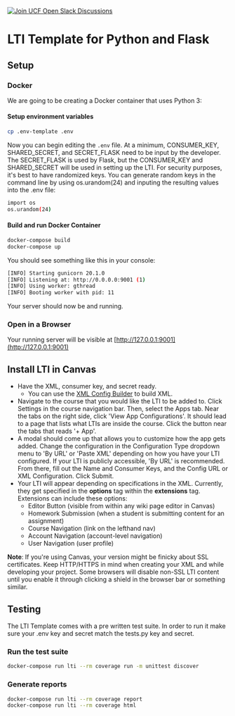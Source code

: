[![Join UCF Open Slack Discussions](https://ucf-open-slackin.herokuapp.com/badge.svg)](https://ucf-open-slackin.herokuapp.com/)

# LTI Template for Python and Flask

## Setup

### Docker

We are going to be creating a Docker container that uses Python 3:

#### Setup environment variables

```bash
cp .env-template .env
```

Now you can begin editing the `.env` file. At a minimum, CONSUMER_KEY, SHARED_SECRET, and SECRET_FLASK need to be input by the developer. The SECRET_FLASK is used by Flask, but the CONSUMER_KEY and SHARED_SECRET will be used in setting up the LTI. For security purposes, it's best to have randomized keys. You can generate random keys in the command line by using os.urandom(24) and inputing the resulting values into the .env file:

```bash
import os
os.urandom(24)
```

#### Build and run Docker Container

```bash
docker-compose build
docker-compose up
```

You should see something like this in your console:

```bash
[INFO] Starting gunicorn 20.1.0
[INFO] Listening at: http://0.0.0.0:9001 (1)
[INFO] Using worker: gthread
[INFO] Booting worker with pid: 11
```

Your server should now be and running.

### Open in a Browser

Your running server will be visible at [http://127.0.0.1:9001](http://127.0.0.1:9001)

## Install LTI in Canvas

- Have the XML, consumer key, and secret ready.
    - You can use the [XML Config Builder](https://www.edu-apps.org/build_xml.html) to build XML.
- Navigate to the course that you would like the LTI to be added to. Click Settings in the course navigation bar. Then, select the Apps tab. Near the tabs on the right side, click 'View App Configurations'. It should lead to a page that lists what LTIs are inside the course. Click the button near the tabs that reads '+ App'.
- A modal should come up that allows you to customize how the app gets added. Change the configuration in the Configuration Type dropdown menu to 'By URL' or 'Paste XML' depending on how you have your LTI configured. If your LTI is publicly accessible, 'By URL' is recommended. From there, fill out the Name and Consumer Keys, and the Config URL or XML Configuration. Click Submit.
- Your LTI will appear depending on specifications in the XML. Currently, they get specified in the **options** tag within the **extensions** tag. Extensions can include these options:
    - Editor Button (visible from within any wiki page editor in Canvas)
    - Homework Submission (when a student is submitting content for an assignment)
    - Course Navigation (link on the lefthand nav)
    - Account Navigation (account-level navigation)
    - User Navigation (user profile)

**Note**: If you're using Canvas, your version might be finicky about SSL certificates. Keep HTTP/HTTPS in mind when creating your XML and while developing your project. Some browsers will disable non-SSL LTI content until you enable it through clicking a shield in the browser bar or something similar.

## Testing

The LTI Template comes with a pre written test suite.  In order to run it make sure your .env key and secret match the tests.py key and secret.

### Run the test suite

```bash
docker-compose run lti --rm coverage run -m unittest discover
```

### Generate reports

```bash
docker-compose run lti --rm coverage report
docker-compose run lti --rm coverage html
```
